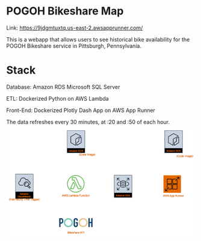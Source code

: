# POGOH Bikeshare Map

Link:
https://9jdgmtuxtq.us-east-2.awsapprunner.com/

This is a webapp that allows users to see historical bike availability for the POGOH Bikeshare service in Pittsburgh, Pennsylvania.

# Stack
Database: Amazon RDS Microsoft SQL Server

ETL: Dockerized Python on AWS Lambda

Front-End: Dockerized Plotly Dash App on AWS App Runner

The data refreshes every 30 minutes, at :20 and :50 of each hour.

![alt text](<Architecture Diagram.png>)